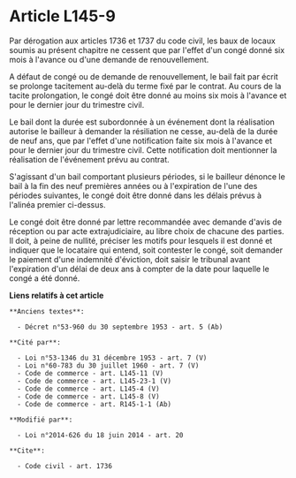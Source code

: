 # Article L145-9

Par dérogation aux articles 1736 et 1737 du code civil, les baux de locaux soumis au présent chapitre ne cessent que par
l'effet d'un congé donné six mois à l'avance ou d'une demande de renouvellement. 

A défaut de congé ou de demande de renouvellement, le bail fait par écrit se prolonge tacitement au-delà du terme fixé par le
contrat. Au cours de la tacite prolongation, le congé doit être donné au moins six mois à l'avance et pour le dernier jour du
trimestre civil. 

Le bail dont la durée est subordonnée à un événement dont la réalisation autorise le bailleur à demander la résiliation ne
cesse, au-delà de la durée de neuf ans, que par l'effet d'une notification faite six mois à l'avance et pour le dernier jour
du trimestre civil. Cette notification doit mentionner la réalisation de l'événement prévu au contrat. 

S'agissant d'un bail comportant plusieurs périodes, si le bailleur dénonce le bail à la fin des neuf premières années ou à
l'expiration de l'une des périodes suivantes, le congé doit être donné dans les délais prévus à l'alinéa premier ci-dessus. 

Le congé doit être donné par lettre recommandée avec demande d'avis de réception ou par acte extrajudiciaire, au libre choix
de chacune des parties. Il doit, à peine de nullité, préciser les motifs pour lesquels il est donné et indiquer que le
locataire qui entend, soit contester le congé, soit demander le paiement d'une indemnité d'éviction, doit saisir le tribunal
avant l'expiration d'un délai de deux ans à compter de la date pour laquelle le congé a été donné.

**Liens relatifs à cet article**

	**Anciens textes**:

	  - Décret n°53-960 du 30 septembre 1953 - art. 5 (Ab)

	**Cité par**:

	  - Loi n°53-1346 du 31 décembre 1953 - art. 7 (V)
	  - Loi n°60-783 du 30 juillet 1960 - art. 7 (V)
	  - Code de commerce - art. L145-11 (V)
	  - Code de commerce - art. L145-23-1 (V)
	  - Code de commerce - art. L145-4 (V)
	  - Code de commerce - art. L145-8 (V)
	  - Code de commerce - art. R145-1-1 (Ab)

	**Modifié par**:

	  - Loi n°2014-626 du 18 juin 2014 - art. 20

	**Cite**:

	  - Code civil - art. 1736
